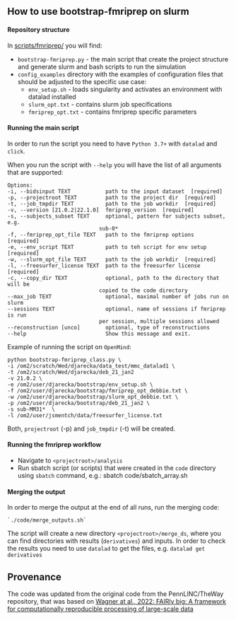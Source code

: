 ## How to use bootstrap-fmriprep on slurm

#### Repository structure

In [scripts/fmriprep/](https://github.com/sensein/TheScript/tree/main/scripts/fmriprep) you will find:
- `bootstrap-fmriprep.py` -  the main script that create the project structure and generate slurm and bash scripts to run the simulation
- `config_examples` directory with the examples of configuration files that should be adjusted to the specific use case:
    - `env_setup.sh` - loads singularity and activates an environment with datalad installed
    - `slurm_opt.txt` - contains slurm job specifications
    - `fmriprep_opt.txt` - contains fmriprep specific parameters


#### Running the main script

In order to run the script you need to have `Python 3.7+` with `datalad` and `click`.

When you run the script with `--help` you will have the list of all arguments that are supported:

    Options:
    -i, --bidsinput TEXT           path to the input dataset  [required]
    -p, --projectroot TEXT         path to the project dir  [required]
    -t, --job_tmpdir TEXT          path to the job workdir  [required]
    -v, --version [21.0.2|22.1.0]  fmriprep_version  [required]
    -s, --subjects_subset TEXT     optional, pattern for subjects subset, e.g.
                                 sub-0*
    -f, --fmriprep_opt_file TEXT   path to the fmriprep options  [required]
    -e, --env_script TEXT          path to teh script for env setup  [required]
    -w, --slurm_opt_file TEXT      path to the job workdir  [required]
    -l, --freesurfer_license TEXT  path to the freesurfer license  [required]
    -c, --copy_dir TEXT            optional, path to the directory that will be
                                 copied to the code directory
    --max_job TEXT                 optional, maximal number of jobs run on slurm
    --sessions TEXT                optional, name of sessions if fmriprep is run
                                 per session, multiple sessions allowed
    --reconstruction [unco]        optional, type of reconstructions
    --help                         Show this message and exit.

Example of running the script on `OpenMind`:

    python bootstrap-fmriprep_class.py \
    -i /om2/scratch/Wed/djarecka/data_test/mmc_datalad1 \
    -t /om2/scratch/Wed/djarecka/deb_21_jan2  
    -v 21.0.2 \ 
    -e /om2/user/djarecka/bootstrap/env_setup.sh \
    -f /om2/user/djarecka/bootstrap/fmriprep_opt_debbie.txt \
    -w /om2/user/djarecka/bootstrap/slurm_opt_debbie.txt \
    -p /om2/user/djarecka/bootstrap/deb_21_jan2 \
    -s sub-MM31*  \
    -l /om2/user/jsmentch/data/freesurfer_license.txt

Both, `projectroot` (-p) and `job_tmpdir` (-t) will be created.


#### Running the fmriprep workflow

- Navigate to `<projectroot>/analysis`
- Run sbatch script (or scripts) that were created in the `code` directory using `sbatch` command, e.g.:
    sbatch code/sbatch_array.sh

#### Merging the output

In order to merge the output at the end of all runs, run the merging code:
 
    `./code/merge_outputs.sh`
    
The script will create a new directory  `<projectroot>/merge_ds`, where you can find directories with results (`derivatives`) and inputs. In order to check the results you need to use `datalad` to get the files, e.g. `datalad get derivatives`


## Provenance
The code was updated from the original code from the PennLINC/TheWay repository, that was based on [Wagner at al., 2022: FAIRly big: A framework for computationally reproducible processing of large-scale data](https://www.nature.com/articles/s41597-022-01163-2)

